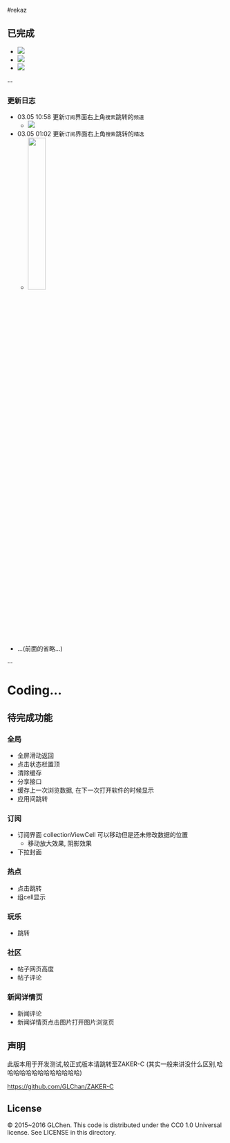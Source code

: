 #rekaz

## 已完成

- ![](http://ww4.sinaimg.cn/large/6f23d9bagw1f1jzpxt8hhj20v90j5tdv.jpg)
- ![](http://ww2.sinaimg.cn/large/6f23d9bagw1f1jznm0zsqj20v90j5wlc.jpg)
- ![](http://ww1.sinaimg.cn/large/6f23d9bagw1f1jzo7wtahj20v90j5aeo.jpg)

--

### 更新日志
- 03.05 10:58 更新`订阅`界面右上角`搜索`跳转的`频道`
	- ![](http://ww1.sinaimg.cn/large/6f23d9bagw1f1lswvef7ag207t0ek47b.gif)
- 03.05 01:02 更新`订阅`界面右上角`搜索`跳转的`精选`
	- <img src="http://ww4.sinaimg.cn/large/6f23d9bagw1f1lc4d56ltj20pi16yjx2.jpg" width="30%" height="30%">
- ...(前面的省略...)

--
# Coding...

## 待完成功能

### 全局
- 全屏滑动返回
- 点击状态栏置顶
- 清除缓存
- 分享接口
- 缓存上一次浏览数据, 在下一次打开软件的时候显示
- 应用间跳转

### 订阅
- 订阅界面 collectionViewCell 可以移动但是还未修改数据的位置
	- 移动放大效果, 阴影效果
- 下拉封面

### 热点
- 点击跳转
- 组cell显示

### 玩乐
- 跳转


### 社区
- 帖子网页高度
- 帖子评论

### 新闻详情页
- 新闻评论
- 新闻详情页点击图片打开图片浏览页 



## 声明
此版本用于开发测试,较正式版本请跳转至ZAKER-C
(其实一般来讲没什么区别,哈哈哈哈哈哈哈哈哈哈哈哈哈)

https://github.com/GLChan/ZAKER-C


## License
© 2015~2016 GLChen. This code is distributed under the CC0 1.0 Universal license. See LICENSE in this directory.
